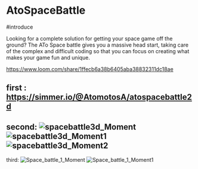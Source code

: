 # AtoSpaceBattle
#introduce

Looking for a complete solution for getting your space game off the ground? The ATo Space battle gives you a massive head start, taking care of the complex and difficult coding so that you can focus on creating what makes your game fun and unique.

https://www.loom.com/share/1ffecb6a38b6405aba38832311dc18ae

first : https://simmer.io/@AtomotosA/atospacebattle2d
--------------------------------------------------------
second:
![spacebattle3d_Moment](https://user-images.githubusercontent.com/89033750/161422196-268cb17c-99fa-406b-a2d6-353d6f0fd4fc.jpg)
![spacebattle3d_Moment1](https://user-images.githubusercontent.com/89033750/161422032-b4280144-2fd6-4a62-ad75-12864f3e16c5.jpg)
![spacebattle3d_Moment2](https://user-images.githubusercontent.com/89033750/161422033-11cf2c09-52c8-4f49-a0d0-055820f418af.jpg)
-----------------------------------------------------------
third:
![Space_battle_1_Moment](https://user-images.githubusercontent.com/89033750/161422034-06f13705-24f3-4b2e-855f-aecec1db59ae.jpg)
![Space_battle_1_Moment1](https://user-images.githubusercontent.com/89033750/161422037-c0964d90-3a3b-4a89-a44d-47b7098267ec.jpg)
